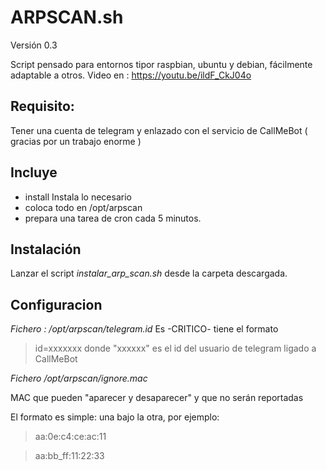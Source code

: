 # ARPSCAN.sh

Versión 0.3


Script pensado para entornos tipor raspbian, ubuntu y debian, fácilmente adaptable a otros.
Video en : https://youtu.be/ildF_CkJ04o

## Requisito: 
Tener una cuenta de telegram y enlazado con el servicio de CallMeBot ( gracias por un trabajo enorme )


## Incluye
+ install Instala lo necesario 
+ coloca todo en /opt/arpscan
+ prepara una tarea de cron cada 5 minutos.

## Instalación
Lanzar el script _instalar_arp_scan.sh_ desde la carpeta descargada. 

## Configuracion

*Fichero : /opt/arpscan/telegram.id*
Es -CRITICO- tiene el formato
>id=xxxxxxx
donde "xxxxxx" es el id del usuario de telegram ligado a CallMeBot
 

*Fichero /opt/arpscan/ignore.mac*

MAC que pueden "aparecer y desaparecer" y que no serán reportadas

El formato es simple: una bajo la otra, por ejemplo:
>aa:0e:c4:ce:ac:11 

>aa:bb_ff:11:22:33


